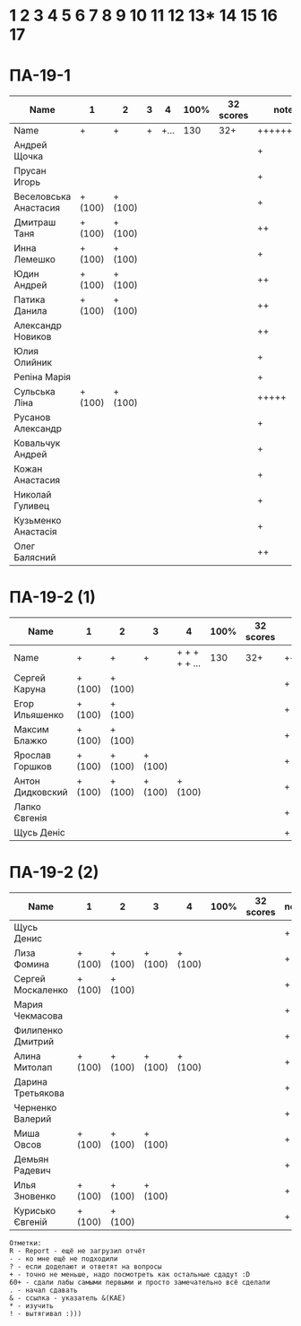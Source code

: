 # 1 2 3 4 5 6 7 8 9 10 11 12 13* 14 15 16 17

<!---
	素晴らしい
	優れた
	
	Great job ^-^
	Good job ^-^
	Well done!
	Excellent!
	Impressive *-*
	Magnificent!
	Great !!!
	Marvelous!!!
	Fantastic!!!
	Wonderful!!!
	Wondrous!!!
	AWESOME!!!
	Unbelievable!!!
	Craftable Minecraftable
	Brilliant!!!
	
	Thanks for your persistence and curiosity (=
	
	90 A
	82 B
	75 C
	64 D
	60 E
	
	Олег Балясний
-->



# ПА-19-1
|Name|1|2|3|4|__100%__|32 scores|note|
| --- | --- | --- | --- | --- | --- | --- | --- |
|Name					|+|+|+|+...	|130|32+|+++++++++| 
|Андрей Щочка			| | | | |	||+|	cpp - Crash Bandicoot
|Прусан Игорь			| | | | |	||+|	java - Riki Martin
|Веселовська Анастасия	|+(100)|+(100)| | |	||+|	
|Дмитраш Таня 			|+(100)|+(100)| | |	||++|	grost_player+++			EnigmaMaster
|Инна Лемешко			|+(100)|+(100)| | |	||+| LIS - Multi
|Юдин Андрей			|+(100)|+(100)| | |	||++| X_4ndry - Multi - while (glfwGetKey(Win1->getGLFWHandle(), GLFW_KEY_ESCAPE) != GLFW_PRESS && glfwGetKey(Win2->getGLFWHandle(), GLFW_KEY_ESCAPE) != GLFW_PRESS && glfwGetKey(window, GLFW_KEY_ESCAPE) != GLFW_PRESS && glfwWindowShouldClose(Win1->getGLFWHandle()) == 0)
|Патика Данила			|+(100)|+(100)| | |	||++|	LoneSamurai				EnigmaMaster+++		EBO + Texures + Sampling + Blur
|Александр Новиков		| | | | |	||++| 0_- - ^-^
|Юлия Олийник			| | | | |	||+| Python
|Репіна Марія			| | | | |	||+|							EnigmaMaster-
|Сульська Ліна 			|+(100)|+(100)| | |	||+++++| Was russ server bug :) Херсон - DownLoad Report _Володимирівна_?
|Русанов Александр		| | | | |	||+|
|Ковальчук Андрей		| | | | |	||+| ST
|Кожан Анастасия		| | | | |	||+|
|Николай Гуливец		| | | | |	||+|
|Кузьменко Анастасія	| | | | |	||+|
|Олег Балясний			| | | | |	||++| +++ Invalid partition table ?

  

# ПА-19-2 (1) 
|Name|1|2|3|4|__100%__|32 scores|note|
| --- | --- | --- | --- | --- | --- | --- | --- |
|Name		|+|+|+|+ + + + + ...	|		130		|32+|+++++++++|
|Сергей Каруна		|+(100)|+(100)| | |	||+|		GRAY					EnigmaMaster
|Егор Ильяшенко		|+(100)|+(100)| | | 	||+| - git vitall					EnigmaMaster-
|Максим Блажко		|+(100)|+(100)| | |	||+| MOB							EnigmaMaster
|Ярослав Горшков	|+(100)|+(100)|+(100)| |	||+|								EnigmaMaster+++
|Антон Дидковский	|+(100)|+(100)|+(100)|+(100)|	||+|			grost_player - Ta
|Лапко Євгенія		| | | | |	||+|	
|Щусь Деніс			| | | | |	||+|	

# ПА-19-2 (2)
|Name|1|2|3|4|__100%__|32 scores|note|
| --- | --- | --- | --- | --- | --- | --- | --- |
|Щусь Денис			| | | | |	||+|
|Лиза Фомина		|+(100)|+(100)|+(100)|+(100)|	||+|	MsGoatFom					EnigmaMaster+++ OS/2 - Virtual Mem - Swap - Глубина Папки - СФ - Пингвин Генту может достигать под водой скорости 30 — 35 км/ч и нырять на глубину 100 − 200 метров - LTS
|Сергей Москаленко	|+(100)|+(100)| | |	||+|								EnigmaMaster+++
|Мария Чекмасова 	| | | | |	||+|
|Филипенко Дмитрий	| | | | |	||+|
|Алина Митолап		|+(100)|+(100)|+(100)|+(100)|	||+|	MITOLAPKA					EnigmaMaster+++
|Дарина Третьякова 	| | | | |	||+| 	OwlWise						EnigmaMaster
|Черненко Валерий	| | | | |	||+|
|Миша Овсов			|+(100)|+(100)|+(100)| |	||+|
|Демьян Радевич		| | | | |	||+|
|Илья Зновенко 		|+(100)|+(100)|+(100)| |	||+|
|Курисько Євгеній	|+(100)|+(100)| | |	||+|


```
Отметки:
R - Report - ещё не загрузил отчёт
- - ко мне ещё не подходили
? - если доделают и ответят на вопросы 
+ - точно не меньше, надо посмотреть как остальные сдадут :D  
60+ - сдали лабы самыми первыми и просто замечательно всё сделали
. - начал сдавать
& - ссылка - указатель &(KAE)
* - изучить
! - вытягивал :)))
```
<!---
Notes:
char buffer[7 * 1024 * 1024] = {};

if( rand() ) {
       char buffer[7 * 1024 * 1024] = {};
       printf( "%s", buffer );
    } else {
       char buffer[6 * 1024 * 1024] = {};
       printf( "%s", buffer );
    }
-->




